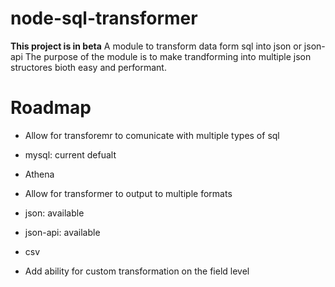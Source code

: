 # node-sql-transformer
**This project is in beta**
A module to transform data form sql into json or json-api
The purpose of the module is to make trandforming into multiple json structores bioth easy and performant.

# Roadmap
- Allow for transforemr to comunicate with multiple types of sql
 - mysql: current defualt
 - Athena
 
- Allow for transformer to output to multiple formats
 - json: available
 - json-api: available
 - csv

- Add ability for custom transformation on the field level
